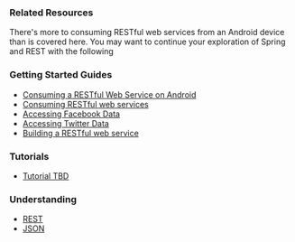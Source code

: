### Related Resources

There's more to consuming RESTful web services from an Android device than is covered here. You may want to continue your exploration of Spring and REST with the following

### Getting Started Guides

* [Consuming a RESTful Web Service on Android][gs-consuming-rest-android]
* [Consuming RESTful web services][gs-consuming-rest]
* [Accessing Facebook Data][gs-accessing-facebook]
* [Accessing Twitter Data][gs-accessing-twitter]
* [Building a RESTful web service][gs-rest-service]

[gs-rest-service]: /guides/gs/rest-service/content
[gs-consuming-rest]: /guides/gs/consuming-rest/content
[gs-consuming-rest-android]: /guides/gs/consuming-rest-android/content
[gs-accessing-facebook]: /guides/gs/accessing-facebook/content
[gs-accessing-twitter]: /guides/gs/accessing-twitter/content

### Tutorials

* [Tutorial TBD][tut-tbd]

[tut-tbd]: /guides/tutorials/tbd

### Understanding

* [REST][u-rest]
* [JSON][u-json]

[u-rest]: /understanding/rest
[u-json]: /understanding/json
